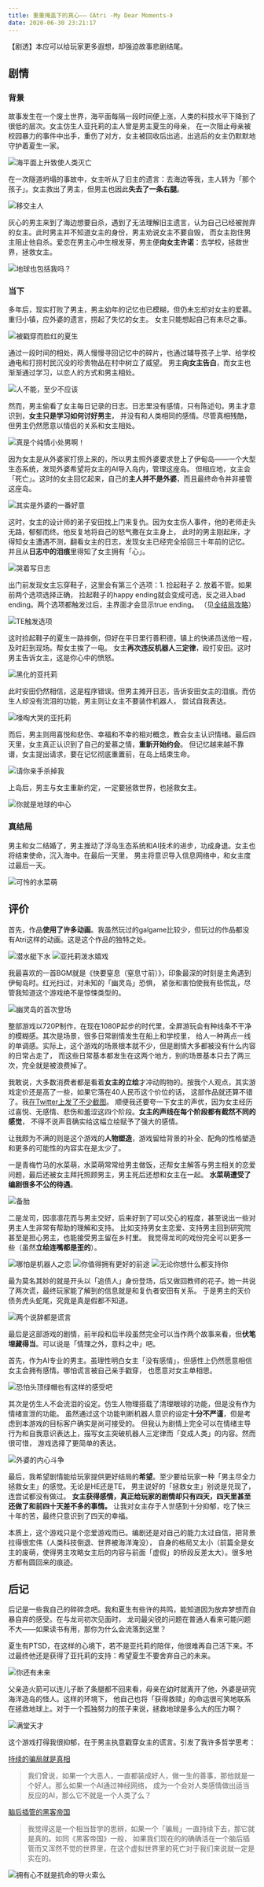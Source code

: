 ```yaml
---
title: 重重掩盖下的真心——《Atri -My Dear Moments-》
date: 2020-06-30 23:21:17
---
```

【剧透】本应可以给玩家更多遐想，却强迫故事悲剧结尾。
<!--more-->

## 剧情
### 背景
故事发生在一个废土世界，海平面每隔一段时间便上涨，人类的科技水平下降到了很低的层次。女主仿生人亚托莉的主人曾是男主夏生的母亲，
在一次阻止母亲被校园暴力的事件中出手，重伤了对方，女主被回收后出逃，出逃后的女主仍默默地守护着夏生一家。

![海平面上升致使人类灭亡](https://i.loli.net/2020/06/30/1nJz5CVaBYX3ike.jpg)

在一次隧道坍塌的事故中，女主听从了旧主的遗言：去海边等我，主人转为「那个孩子」。女主救出了男主，但男主也因此**失去了一条右腿**。

![移交主人](https://i.loli.net/2020/06/30/fczupZVjboKr7QA.jpg)

灰心的男主来到了海边想要自杀，遇到了无法理解旧主遗言，认为自己已经被抛弃的女主。此时男主并不知道女主的身份，男主劝说女主不要自毁，
而女主抱住男主阻止他自杀。爱恋在男主心中生根发芽，男主便**向女主许诺**：去学校，拯救世界，拯救女主。

![地球也包括我吗？](https://i.loli.net/2020/06/30/mUlrq9aCQ2KHs3j.jpg)

### 当下
多年后，现实打败了男主，男主幼年的记忆也已模糊，但仍未忘却对女主的爱慕。重归小镇，应外婆的遗言，捞起了失忆的女主。
女主只能想起自己有未尽之事。

![被戳穿而脸红的夏生](https://i.loli.net/2020/06/30/zmxU5SBJN4L8RhY.jpg)

通过一段时间的相处，两人慢慢寻回记忆中的碎片，也通过辅导孩子上学、给学校通电和打捞村民沉没的珍贵物品在村中树立了威望。
男主**向女主告白**，而女主也渐渐通过学习，以恋人的方式和男主相处。

![人不能，至少不应该](https://i.loli.net/2020/06/30/U2PbYFJo57fwEOp.jpg)

然而，男主偷看了女主每日记录的日志。日志里没有感情，只有陈述句。男主才意识到，**女主只是学习如何讨好男主**，
并没有和人类相同的感情。尽管真相残酷，但男主仍然愿意以情侣的关系和女主相处。

![真是个纯情小处男啊！](https://i.loli.net/2020/06/30/taZUX6HhYOQ1KDv.jpg)

因为女主是从外婆家打捞上来的，所以男主照外婆要求登上了伊甸岛——一个大型生态系统，发现外婆希望将女主的AI导入岛内，管理这座岛。
但相应地，女主会「死亡」。这时的女主回忆起来，自己的**主人并不是外婆**，而且最终命令并非接管这座岛。

![其实是外婆的一番好意](https://i.loli.net/2020/06/30/3VOruplqzILegBR.jpg)

这时，女主的设计师的弟子安田找上门来复仇。因为女主伤人事件，他的老师走头无路，郁郁而终。他反复地将自己的怒气撒在女主身上，
此时的男主刚起床，才得知女主遭遇不测，翻看女主的日志，发现女主已经完全拾回三十年前的记忆。
并且从**日志中的泪痕**里得知了女主拥有「心」。

![哭着写日志](https://i.loli.net/2021/02/10/2gKmoxFvf8JyChU.png)

出门前发现女主忘穿鞋子，这里会有第三个选项：1. 捡起鞋子 2. 放着不管。如果前两个选项选择正确，
捡起鞋子的happy ending就会变成可选，反之进入bad ending。两个选项都触发过后，主界面才会显示true ending。
（见[全结局攻略](https://steamcommunity.com/sharedfiles/filedetails/?id=2134692491)）

![TE触发选项](https://i.loli.net/2020/06/30/nOzCaehmySWdRX9.jpg)

这时捡起鞋子的夏生一路摔倒，但好在平日里行善积德，镇上的快递员送他一程，及时赶到现场。帮女主挨了一电。
女主**再次违反机器人三定律**，殴打安田。这时男主告诉女主，这是你心中的愤怒。

![黑化的亚托莉](https://i.loli.net/2020/06/30/eISJgdBN6DXRnE7.jpg)

此时安田仍然相信，这是程序错误。但男主摊开日志，告诉安田女主的泪痕。而仿生人却没有流泪的功能，男主则让女主不要装作机器人，
尝试自我表达。

![嚎啕大哭的亚托莉](https://i.loli.net/2020/06/30/4o7zXPOcYS6gvqG.jpg)

而后，男主则用喜悦和悲伤、幸福和不幸的相对概念，教会女主认识情绪。最后四天里，女主真正认识到了自己的爱慕之情，**重新开始约会**。
但记忆越来越不靠谱，女主提出请求，要在记忆彻底重置前，在岛上结束生命。

![请你亲手杀掉我](https://i.loli.net/2020/06/30/PW2HEGecKwYqRg7.jpg)

上岛后，男主与女主重新约定，一定要拯救世界，也拯救女主。

![你就是地球的中心](https://i.loli.net/2020/06/30/LXgWKRuZye8SN1P.jpg)

### 真结局
男主和女二结婚了，男主推动了浮岛生态系统和AI技术的进步，功成身退。女主也将结束使命，沉入海中。在最后一天里，
男主将意识导入信息网络中，和女主度过最后一天。

![可怜的水菜萌](https://i.loli.net/2020/06/30/IAgC15MXyaOp6zW.jpg)

## 评价
首先，作品**使用了许多动画**。我虽然玩过的galgame比较少，但玩过的作品都没有Atri这样的动画。这是这个作品的独特之处。

![潜水艇下水](https://i.loli.net/2020/06/30/zSJGRodYHTcvhqg.gif)
![亚托莉泼水嬉戏](https://i.loli.net/2020/06/30/KHI4fFp8ETAqSxh.gif)

我最喜欢的一首BGM就是《快要窒息（窒息寸前）》，印象最深的时刻是主角遇到伊甸岛时。红光扫过，对未知的「幽灵岛」恐惧，
紧张和害怕使我有些慌乱，尽管我知道这个游戏绝不是惊悚类型的。

![幽灵岛的首次登场](https://i.loli.net/2020/06/30/2DKiJzL5tn1ZVEa.jpg)

整部游戏以720P制作，在现在1080P起步的时代里，全屏游玩会有种线条不干净的模糊感。其次是场景，很多日常剧情发生在船上和学校里，
给人一种两点一线的单调感。实际上，这个游戏的场景根本就不少，但是剧情大多都被没有什么内容的日常占走了，
而这些日常基本都发生在这两个地方，别的场景基本只去了两三次，完全就是被浪费掉了。

我敢说，大多数消费者都是看着**女主的立绘**才冲动购物的。按我个人观点，其实游戏定价还是高了一些，如果它落在40人民币这个价位的话，
这部作品就还算不错了。我[在Twitter上发了不少截图](https://twitter.com/Wordless_Echo/status/1276929944686223363)。
顺便我还要夸一下女主的声优，因为女主经历过喜悦、无感情、悲伤和羞涩这四个阶段。**女主的声线在每个阶段都有截然不同的感觉**，
不得不说声音确实给这幅立绘赋予了强大的感情。

让我颇为不满的则是这个游戏的**人物塑造**，游戏留给背景的补全、配角的性格塑造和更多的可能性的内容实在是太少了。

一是青梅竹马的水菜萌，水菜萌常常给男主做饭，还帮女主解答与男主相关的恋爱问题，最后还被女主拜托照顾男主，男主死后还想和女主在一起。
**水菜萌遭受了编剧很多不公的待遇**。

![备胎](https://i.loli.net/2020/06/30/dkDIU2cqypTK9iR.jpg)

二是龙司，因凛凛花而与男主交好，后来好到了可以交心的程度，甚至说出一些对男主人生非常有帮助的理解和支持。
比如支持男女主恋爱、支持男主回到研究院甚至是担心男主，也能接受男主留在乡村里。
我觉得龙司的戏份完全可以更多一些（虽然**立绘连嘴都是歪的**）。

![哪怕是机器人之恋](https://i.loli.net/2020/06/30/CRLrIfjcds7zYv8.jpg)
![你值得拥有更好的前途](https://i.loli.net/2020/06/30/VMTymiDbBrLx3P6.jpg)
![无论你想什么都支持你](https://i.loli.net/2020/06/30/fk2X1bQWHaLiIln.jpg)

最为莫名其妙的就是开头以「追债人」身份登场，后又做回教师的花子。她一共说了两次谎，最终玩家能了解到的信息就是和复仇者安田有关系。
于是男主的天价债务虎头蛇尾，究竟是真是假都不知道。

![两个说辞都是谎言](https://i.loli.net/2020/06/30/xHshRwBOZyY2mQF.jpg)

最后是这部游戏的剧情，前半段和后半段虽然完全可以当作两个故事来看，但**伏笔埋藏得当**。可以说是「情理之外，意料之中」吧。

首先，作为AI专业的男主。虽理性明白女主「没有感情」，但感性上仍然愿意相信女主会拥有感情。哪怕谎言被自己亲手戳穿，
也愿意对女主单相思。

![恐怕头顶绿帽也有这样的感受吧](https://i.loli.net/2020/06/30/ZInmTAueCcokvO1.jpg)

其次是仿生人不会流泪的设定。仿生人物理搭载了清理眼球的功能，但是没有作为情绪宣泄的功能。
虽然通过这个功能判断机器人意识的设定**十分不严谨**，但是考虑到本游戏的目标客户确实是尚可接受的。
但我认为剧情上完全可以在情绪主导行为和自我意识表达上，描写女主突破机器人三定律而「变成人类」的内容。然而很可惜，
游戏选择了更简单的表达。

![外婆的内心斗争](https://i.loli.net/2020/06/30/b6DXY2OReJg7m5A.jpg)

最后，我希望剧情能给玩家提供更好结局的**希望**。至少要给玩家一种「男主尽全力拯救女主」的感觉。无论是HE还是TE，
男主说好的「拯救女主」别说是兑现了，连尝试都没有做过。
**女主获得感情，真正给玩家的剧情却只有四天，四天里甚至还做了和前四十天差不多的事情。**
让我对女主存于人世感到十分抑郁，吃了快三十年的苦，最终只意识到了四天的幸福。

本质上，这个游戏只是个恋爱游戏而已。编剧还是对自己的能力太过自信，把背景拉得很宏伟（人类科技倒退、世界被海洋淹没），
自身的格局又太小（前篇全是女主的废萌，使得男主攻略女主后的内容与前面「虚假」的桥段反差太大）。很多地方都有圆回来的痕迹。

## 后记
后记是一些我自己的碎碎念吧。我和夏生有些许的共鸣，能知道因为放弃梦想而自暴自弃的感受。在与龙司初次见面时，
龙司最尖锐的问题在普通人看来可能问题不大——如果读书有用，那你为什么会流落到这里？

夏生有PTSD，在这样的心境下，若不是亚托莉的陪伴，他很难再自己活下来。不过最终他还是获得了亚托莉的支持：希望夏生不要舍弃自己的未来。

![你还有未来](https://i.loli.net/2020/06/30/3qWzsgVafmEYMP5.jpg)

父亲造火箭可以连儿子断了条腿都不回来看，母亲在幼时就离开了他，外婆是研究海洋造岛的怪人。这样的环境下，
他自己也将「获得救赎」的命运很可笑地联系在拯救地球上。对于一个孤独努力的孩子来说，拯救地球是多么大的压力啊？

![满堂天才](https://i.loli.net/2020/06/30/BUuh38joKQqMgOS.jpg)

这个游戏打得我很抑郁，在于男主执意戳穿女主的谎言。引发了我许多哲学思考：

[持续的骗局就是真相](https://twitter.com/Wordless_Echo/status/1277508850644484098)

> 我们曾说，如果一个大恶人，一直都装成好人，做一生的善事，那他就是一个好人。那么如果一个AI通过神经网络，
> 成为一个会对人类感情做出适当反应的AI，那么它不就是一个人类了么？

[脑后插管的黑客帝国](https://twitter.com/Wordless_Echo/status/1277509214135398400)

> 我觉得这是一个相当哲学的思辨，如果一个「骗局」一直持续下去，那它就是真的。如同《黑客帝国》一般，
如果我们现在的的确确活在一个脑后插管而又浑然不觉的世界里，在这个虚拟世界里的死亡对于我们来说就一定是实在的。

![拥有心不就是抗命的导火索么](https://i.loli.net/2020/06/30/9UqDHvxTWOsFeZL.jpg)
